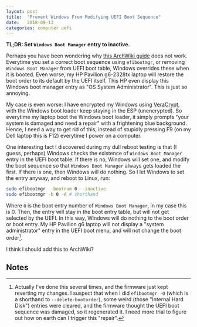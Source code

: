 ```yaml
---
layout: post
title:  "Prevent Windows From Modifying UEFI Boot Sequence"
date:   2018-09-13
categories: computer uefi
---
```


**TL;DR: Set `Windows Boot Manager` entry to inactive.**

Perhaps you have been wondering why [this ArchWiki guide][guide] does not work. Everytime you set a correct boot sequence using `efibootmgr`, or removing `Windows Boot Manager` from UEFI boot table, Windows overrides these when it is booted. Even worse, my HP Pavilion g6-2328tx laptop will restore the boot order to its default by the UEFI itself. This HP even display this Windows boot manager entry as "OS System Administrator". This is just so annoying.

[guide]: https://wiki.archlinux.org/index.php/UEFI#Windows_changes_boot_order

My case is even worse: I have encrypted my Windows using [VeraCrypt], with the Windows boot loader keep staying in the ESP (unencrypted). So everytime my laptop boot the Windows boot loader, it simply prompts "your system is damaged and need a repair" with a frightening blue background. Hence, I need a way to get rid of this, instead of stupidly pressing F9 (on my Dell laptop this is F12) everytime I power on a computer.

[VeraCrypt]: https://veracrypt.fr

One interesting fact I discovered during my dull reboot testing is that (I guess, perhaps) Windows checks the existence of `Windows Boot Manager` entry in the UEFI boot table. If there is no, Windows will set one, and modify the boot sequence so that `Windows Boot Manager` always gets loaded the first. If there is one, then Windows will do nothing. So I let Windows to set the entry anyway, and reboot to Linux, run:

```bash
sudo efibootmgr --bootnum 0 --inactive
sudo efibootmgr -b 0 -A # shorthand
```

Where `0` is the boot entry number of `Windows Boot Manager`, in my case this is 0. Then, the entry will stay in the boot entry table, but will not get selected by the UEFI. In this way, Windows will do nothing to the boot order or boot entry. My HP Pavilion g6 laptop will not display a "system administrator" entry in the UEFI boot menu, and will not change the boot order[^1].

I think I should add this to ArchWiki?

## Notes

[^1]: Actually I've done this several times, and the firmware just kept reverting my changes. I suspect that when I did `efibootmgr -O` (which is a shorthand to `--delete-bootorder`), some weird (those "Internal Hard Disk") entries were cleared, and the firmware thought the UEFI boot sequence was damaged, so it regenerated it. I need more trial to figure out how on earth can I trigger this "repair".
